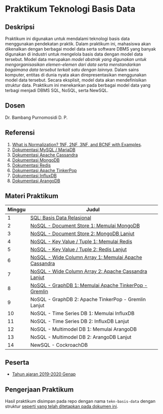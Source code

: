 # Praktikum Teknologi Basis Data

## Deskripsi

Praktikum ini digunakan untuk mendalami teknologi basis data menggunakan pendekatan praktik. Dalam
praktikum ini, mahasiswa akan dikenalkan dengan berbagai model data serta software DBMS yang banyak
digunakan di industri untuk mengelola basis data dengan model data tersebut. Model data merupakan
*model abstrak yang digunakan untuk mengorganisasikan elemen-elemen dari data serta menstandarkan
bagaimana data tersebut terkait satu dengan lainnya*. Dalam sains komputer, entitas di dunia nyata akan
direpresentasikan menggunakan model data tersebut. Secara eksplisit, model data akan mendefinisikan
struktur data. Praktikum ini menekankan pada berbagai model data yang terbagi menjadi DBMS SQL,
NoSQL, serta NewSQL. 

## Dosen

Dr. Bambang Purnomosidi D. P.

## Referensi

1.  [What is Normalization? 1NF, 2NF, 3NF, and BCNF with Examples](https://www.guru99.com/database-normalization.html).
2.  [Dokumentasi MySQL / MariaDB](https://mariadb.org/documentation/)
3.  [Dokumentasi Apache Cassandra](https://cassandra.apache.org/doc/latest/)
4.  [Dokumentasi MongoDB](https://www.mongodb.com/)
5.  [Dokumentasi Redis](https://redis.io/documentation)
6.  [Dokumentasi Apache TinkerPop](https://tinkerpop.apache.org/)
7.  [Dokumentasi InfluxDB](https://docs.influxdata.com/)
8.  [Dokumentasi ArangoDB](https://www.arangodb.com/documentation/)

## Materi Praktikum

| Minggu | Judul | 
| ------- | ------ |
| 1 | [SQL: Basis Data Relasional](tbd/minggu-01.md) | 
| 2 | [NoSQL - Document Store 1: Memulai MongoDB](tbd/minggu-02.md) | 
| 3 | [NoSQL - Document Store 2: MongoDB Lanjut](tbd/minggu-03.md) | 
| 4 | [NoSQL - Key Value / Tuple 1: Memulai Redis](tbd/minggu-04.md) | 
| 5 | [NoSQL - Key Value / Tuple 2: Redis Lanjut](tbd/minggu-05.md) | 
| 6 | [NoSQL - Wide Column Array 1: Memulai Apache Cassandra](tbd/minggu-06.md) | 
| 7 | [NoSQL - Wide Column Array 2: Apache Cassandra Lanjut](tbd/minggu-07.md) | 
| 8 | [NoSQL - GraphDB 1: Memulai Apache TinkerPop - Gremlin](tbd/minggu-08.md) | 
| 9 | NoSQL - GraphDB 2: Apache TinkerPop - Gremlin Lanjut | 
| 10 | NoSQL - Time Series DB 1: Memulai InfluxDB | 
| 11 | NoSQL - Time Series DB 2: InfluxDB Lanjut | 
| 12 | NoSQL - Multimodel DB 1: Memulai ArangoDB | 
| 13 | NoSQL - Multimodel DB 2: ArangoDB Lanjut | 
| 14 | NewSQL - CockroachDB | 

## Peserta

* [Tahun ajaran 2019-2020 Genap](tbd-2019-2020-genap/)

## Pengerjaan Praktikum

Hasil praktikum disimpan pada repo dengan nama `tekn-basis-data` dengan struktur [seperti yang telah ditetapkan pada dokumen ini](struktur-direktori.md).
